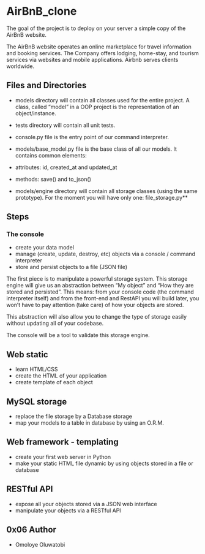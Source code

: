# AirBnB_clone
The goal of the project is to deploy on your server a simple copy of the AirBnB website.

The AirBnB website operates an online marketplace for travel information and booking services. The Company offers lodging, home-stay, and tourism services via websites and mobile applications. Airbnb serves clients worldwide.

## Files and Directories
* models directory will contain all classes used for the entire project. A class, called “model” in a OOP project is the representation of an object/instance.

* tests directory will contain all unit tests.

* console.py file is the entry point of our command interpreter.

* models/base_model.py file is the base class of all our models. It contains common elements:

* attributes: id, created_at and updated_at

* methods: save() and to_json()

* models/engine directory will contain all storage classes (using the same prototype). For the moment you will have only one: file_storage.py**

## Steps

### The console
* create your data model
* manage (create, update, destroy, etc) objects via a console / command interpreter
* store and persist objects to a file (JSON file)

The first piece is to manipulate a powerful storage system. This storage engine will give us an abstraction between “My object” and “How they are stored and persisted”. This means: from your console code (the command interpreter itself) and from the front-end and RestAPI you will build later, you won’t have to pay attention (take care) of how your objects are stored.

This abstraction will also allow you to change the type of storage easily without updating all of your codebase.

The console will be a tool to validate this storage engine.

## Web static
* learn HTML/CSS
* create the HTML of your application
* create template of each object

## MySQL storage
* replace the file storage by a Database storage
* map your models to a table in database by using an O.R.M.

## Web framework - templating
* create your first web server in Python
* make your static HTML file dynamic by using objects stored in a file or database

## RESTful API
* expose all your objects stored via a JSON web interface
* manipulate your objects via a RESTful API

## 0x06 Author
* Omoloye Oluwatobi
